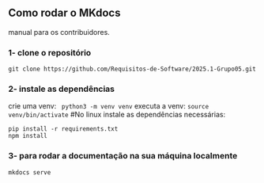 ## Como rodar o MKdocs
manual para os contribuidores.

### 1- clone o repositório
```git clone https://github.com/Requisitos-de-Software/2025.1-Grupo05.git```
### 2- instale as dependências
crie uma venv:
``` python3 -m venv venv```
executa a venv:
```source venv/bin/activate``` #No linux
instale as dependências necessárias:
```
pip install -r requirements.txt
npm install
```
### 3- para rodar a documentação na sua máquina localmente
```
mkdocs serve
```
